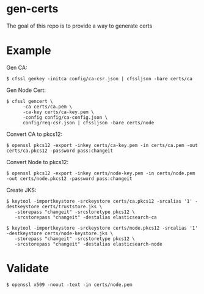 # gen-certs

The goal of this repo is to provide a way to generate certs

# Example

Gen CA:
```
$ cfssl genkey -initca config/ca-csr.json | cfssljson -bare certs/ca  
```

Gen Node Cert:
```
$ cfssl gencert \
	  -ca certs/ca.pem \
	  -ca-key certs/ca-key.pem \
	  -config config/ca-config.json \
	  config/req-csr.json | cfssljson -bare certs/node
```

Convert CA to pkcs12:
```
$ openssl pkcs12 -export -inkey certs/ca-key.pem -in certs/ca.pem -out certs/ca.pkcs12 -password pass:changeit
```

Convert Node to pkcs12:
```
$ openssl pkcs12 -export -inkey certs/node-key.pem -in certs/node.pem -out certs/node.pkcs12 -password pass:changeit
```

Create JKS:
```
$ keytool -importkeystore -srckeystore certs/ca.pkcs12 -srcalias '1' -destkeystore certs/truststore.jks \
   -storepass "changeit" -srcstoretype pkcs12 \
   -srcstorepass "changeit" -destalias elasticsearch-ca

$ keytool -importkeystore -srckeystore certs/node.pkcs12 -srcalias '1' -destkeystore certs/node-keystore.jks \
   -storepass "changeit" -srcstoretype pkcs12 \
   -srcstorepass "changeit" -destalias elasticsearch-node
```

# Validate 

```
$ openssl x509 -noout -text -in certs/node.pem    
```